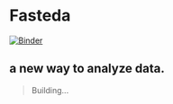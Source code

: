 # Fasteda
[![Binder](https://mybinder.org/badge_logo.svg)](https://mybinder.org/v2/gh/lkarjun/Fasteda/package)
## a new way to analyze data.

> Building...
